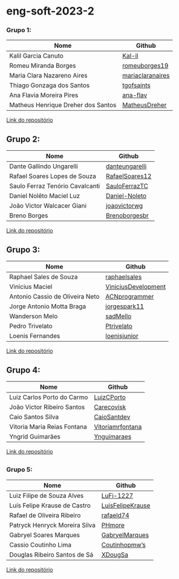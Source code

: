 # eng-soft-2023-2 

### Grupo 1:

|Nome|Github|
|---|---|
|Kalil Garcia Canuto|[Kal-il](https://github.com/Kal-il)|
|Romeu Miranda Borges|[romeuborges19](https://github.com/romeuborges19)|
|Maria Clara Nazareno Aires|[mariaclaranaires](https://github.com/mariaclaranaires)|
|Thiago Gonzaga dos Santos|[tgofsaints](https://github.com/tgofsaints)|
|Ana Flavia Moreira Pires|[ana-flav](https://github.com/ana-flav)|
|Matheus Henrique Dreher dos Santos|[MatheusDreher](https://github.com/MatheusDreher)|
[Link do repositório](https://github.com/Kal-il/ES-2023_2-Adoteme)
##

## Grupo 2: 
|Nome|Github|
|---|---|
|Dante Gallindo Ungarelli|[danteungarelli](https://github.com/danteungarelli)|
|Rafael Soares Lopes de Souza|[RafaelSoares12](https://github.com/RafaelSoares12)|
|Saulo Ferraz Tenório Cavalcanti|[SauloFerrazTC](https://github.com/SauloFerrazTC)|
|Daniel Nolêto Maciel Luz|[Daniel-Noleto](https://github.com/Daniel-Noleto)|
|João Victor Walcacer Giani|[joaovictorwg](https://github.com/joaovictorwg)|
|Breno Borges|[Brenoborgesbr](https://github.com/Brenoborgesbr)|
[Link do repositório](https://github.com/danteungarelli/Blogue-pessoal-eng-soft-2023-2)
##

## Grupo 3: 
|Nome|Github|
|---|---|
|Raphael Sales de Souza|[raphaelsales](https://github.com/raphaelsales)|
|Vinicius Maciel|[ViniciusDevelopment](https://github.com/ViniciusDevelopment)|
|Antonio Cassio de Oliveira Neto|[ACNprogrammer](https://github.com/ACNprogrammer/)|
|Jorge Antonio Motta Braga|[jorgespark11](https://github.com/jorgespark11)|
|Wanderson Melo|[sadMello](https://github.com/sadMello)|
|Pedro Trivelato|[Ptrivelato](https://github.com/Ptrivelato)
|Loenis Fernandes|[loenisjunior](https://github.com/loenisjunior)|
[Link do repositório](https://github.com/jorgespark11/Engsoft2023.git)
##

## Grupo 4: 
|Nome|Github|
|---|---|
|Luiz Carlos Porto do Carmo|[LuizCPorto](https://github.com/LuizCPorto)|
|João Victor Ribeiro Santos|[Carecovisk](https://github.com/Carecovisk)|
|Caio Santos Silva|[CaioSantdev](https://github.com/CaioSantdev)|
|Vitoria Maria Reias Fontana|[Vitoriamrfontana](https://github.com/Vitoriamrfontana)|
|Yngrid Guimarães|[Ynguimaraes](https://github.com/Ynguimaraes)|
[Link do repositório](https://github.com/LuizCPorto/ES-2023-2-Maze-Bank)
##

### Grupo 5:

|Nome|Github|
|---|---|
|Luiz Filipe de Souza Alves|[LuFi-1227](https://github.com/LuFi-1227)|
|Luís Felipe Krause de Castro|[LuisFelipeKrause](https://github.com/LuisFelipeKrause)|
|Rafael de Oliveira Ribeiro|[rafaeld74](https://github.com/rafaeld74)|
|Patryck Henryck Moreira Silva|[PHmore](https://github.com/PHmore)|
|Gabryel Soares Marques|[GabryelMarques](https://github.com/GabryelMarques)|
|Cassio Coutinho Lima|[Coutinhopmw’s](https://github.com/Coutinhopmw)|
|Douglas Ribeiro Santos de Sá|[XDougSa](https://github.com/XDougSa)|
[Link do repositório](https://github.com/LuFi-1227/Eng-Soft-2023-2.git)
##
